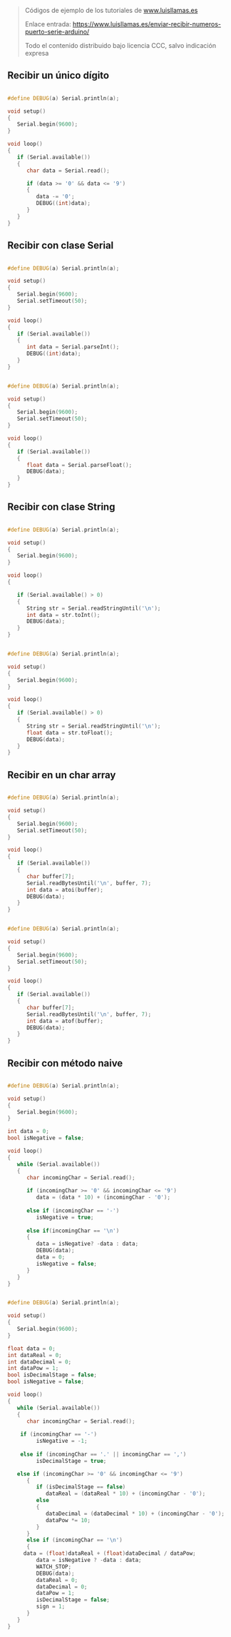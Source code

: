 > Códigos de ejemplo de los tutoriales de www.luisllamas.es
>
> Enlace entrada: https://www.luisllamas.es/enviar-recibir-numeros-puerto-serie-arduino/
>
> Todo el contenido distribuido bajo licencia CCC, salvo indicación expresa


## Recibir un único dígito
```cpp
#define DEBUG(a) Serial.println(a);

void setup()
{
   Serial.begin(9600);
}

void loop()
{
   if (Serial.available())
   {
      char data = Serial.read();

      if (data >= '0' && data <= '9')
      {
         data -= '0';
         DEBUG((int)data);
      }
   }
}
```



## Recibir con clase Serial
```cpp
#define DEBUG(a) Serial.println(a);

void setup()
{
   Serial.begin(9600);
   Serial.setTimeout(50);
}

void loop()
{
   if (Serial.available())
   {
      int data = Serial.parseInt();
      DEBUG((int)data);
   }
}
```

```cpp
#define DEBUG(a) Serial.println(a);

void setup()
{
   Serial.begin(9600);
   Serial.setTimeout(50);
}

void loop()
{
   if (Serial.available())
   {
      float data = Serial.parseFloat();
      DEBUG(data);
   }
}
```



## Recibir con clase String
```cpp
#define DEBUG(a) Serial.println(a);

void setup()
{
   Serial.begin(9600);
}

void loop()
{

   if (Serial.available() > 0)
   {
      String str = Serial.readStringUntil('\n');
      int data = str.toInt();
      DEBUG(data);
   }
}
```

```cpp
#define DEBUG(a) Serial.println(a);

void setup()
{
   Serial.begin(9600);
}

void loop()
{
   if (Serial.available() > 0)
   {
      String str = Serial.readStringUntil('\n');
      float data = str.toFloat();
      DEBUG(data);
   }
}
```



## Recibir en un char array
```cpp
#define DEBUG(a) Serial.println(a);

void setup()
{
   Serial.begin(9600);
   Serial.setTimeout(50);
}

void loop()
{
   if (Serial.available())
   {
      char buffer[7];
      Serial.readBytesUntil('\n', buffer, 7);
      int data = atoi(buffer);
      DEBUG(data);
   }
}
```

```cpp
#define DEBUG(a) Serial.println(a);

void setup()
{
   Serial.begin(9600);
   Serial.setTimeout(50);
}

void loop()
{
   if (Serial.available())
   {
      char buffer[7];
      Serial.readBytesUntil('\n', buffer, 7);
      int data = atof(buffer);
      DEBUG(data);
   }
}
```



## Recibir con método naive
```cpp
#define DEBUG(a) Serial.println(a);

void setup()
{
   Serial.begin(9600);
}

int data = 0;
bool isNegative = false;

void loop()
{
   while (Serial.available())
   {
      char incomingChar = Serial.read();
    
      if (incomingChar >= '0' && incomingChar <= '9')
         data = (data * 10) + (incomingChar - '0');
   
      else if (incomingChar == '-')
         isNegative = true;
   
      else if(incomingChar == '\n')
      {
         data = isNegative? -data : data;
         DEBUG(data);
         data = 0;
         isNegative = false;
      }
   }
}
```

```cpp
#define DEBUG(a) Serial.println(a);

void setup()
{
   Serial.begin(9600);
}

float data = 0;
int dataReal = 0;
int dataDecimal = 0;
int dataPow = 1;
bool isDecimalStage = false;
bool isNegative = false;

void loop()
{
   while (Serial.available())
   {
      char incomingChar = Serial.read();
    
    if (incomingChar == '-')
         isNegative = -1;
    
    else if (incomingChar == '.' || incomingChar == ',')
         isDecimalStage = true;

   else if (incomingChar >= '0' && incomingChar <= '9')
      {
         if (isDecimalStage == false)
            dataReal = (dataReal * 10) + (incomingChar - '0');
         else
         {
            dataDecimal = (dataDecimal * 10) + (incomingChar - '0');
            dataPow *= 10;
         }
      }
      else if (incomingChar == '\n')
      {
     data = (float)dataReal + (float)dataDecimal / dataPow;
         data = isNegative ? -data : data;
         WATCH_STOP;
         DEBUG(data);
         dataReal = 0;
         dataDecimal = 0;
         dataPow = 1;
         isDecimalStage = false;
         sign = 1;
      }
   }
}
```


